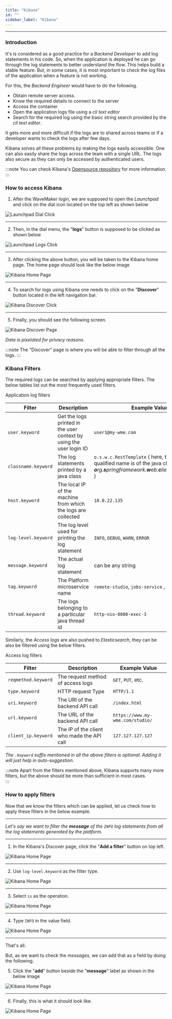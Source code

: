 ```yaml
---
title: "Kibana"
id: ""
sidebar_label: "Kibana"
---
```

---

### Introduction

It's is considered as a good practice for a *Backend Developer* to add log statements in his code. So, when the application is deployed he can go through the
log statements to better understand the flow. This helps build a stable feature. But, in some cases, it is most important to check the log files of the application when a feature is not working.

For this, the *Backend Engineer* would have to do the following.

- Obtain remote server access.
- Know the required details to connect to the server
- Access the container
- Open the application logs file using a *cli text editor*
- Search for the required log using the basic string search provided by the *cli text editor*.  

It gets more and more difficult if the logs are to shared across teams or if a developer wants to check the logs after few days.

Kibana solves all these problems by making the logs easily accessible. One can also easily share the logs across the team with a single URL. The logs also
 secure as they can only be accessed by authenticated users.

:::note
You can check Kibana's [Opensource repository](https://github.com/elastic/kibana) for more information.  
:::

### How to access Kibana

1) After the WaveMaker login, we are supposed to open the *Launchpad* and click on the dial icon located on the top left as shown below

![Launchpad Dial Click](/learn/assets/wme-setup/wme-observability/kibana/launchpad-dial-open.png)

---

2) Then, in the dial menu, the "**logs**" button is supposed to be clicked as shown below

![Launchpad Logs Click](/learn/assets/wme-setup/wme-observability/kibana/launchpad-logs-click.png)

---

3) After clicking the above button, you will be taken to the Kibana home page. The home page should look like the below image

![Kibana Home Page](/learn/assets/wme-setup/wme-observability/kibana/kibana-home.png)

---

4) To search for logs using Kibana one needs to click on the "**Discover**" button located in the left navigation bar.

![Kibana Discover Click](/learn/assets/wme-setup/wme-observability/kibana/kibana-discover-click.png)

---

5) Finally, you should see the following screen.

![Kibana Discover Page](/learn/assets/wme-setup/wme-observability/kibana/kibana-discover-open.png)

*Data is pixelated for privacy reasons.*

:::note
 The "Discover" page is where you will be able to filter through all the logs.
:::

### Kibana Filters

The required logs can be searched by applying appropriate filters. The below tables list out the most frequently used filters.  

Application log filters

| Filter      | Description | Example Value |
| ----------- | ----------- | ------------- |
| `user.keyword` | Get the logs printed in the user context by using the user login ID  | `user1@my-wme.com` |
| `classname.keyword` | The log statements printed by a java class  | `o.s.w.c.RestTemplate` ( here, the fully qualified name is of the java class is ***o**rg.**s**pringframework.**w**eb.**c**lient.RestTemplate* ) |
| `host.keyword` | The local IP of the machine from which the logs are collected | `10.0.22.135` |
| `log-level.keyword` | The log level used for printing the log statement | `INFO`, `DEBUG`, `WARN`, `ERROR` |
| `message.keyword` | The actual log statement | can be any string  |
| `tag.keyword` | The Platform microservice name | `remote-studio`, `jobs-service` , `jobs-worker`, etc
| `thread.keyword` | The logs belonging to a particular java thread id  | `http-nio-8008-exec-3` |

Similarly, the *Access logs* are also pushed to *Elasticsearch*, they can be also be filtered using the below filters.

Access log filters

| Filter      | Description | Example Value |
| ----------- | ----------- | ------------- |
| `reqmethod.keyword` | The request method of access logs | `GET`, `PUT`, etc. |
| `type.keyword` | HTTP request Type | `HTTP/1.1` |
| `uri.keyword` | The URI of the backend API call | `/index.html` |
| `url.keyword` | The URL of the backend API call | `https://www.my-wme.com/studio/` |
| `client_ip.keyword` | The IP of the client who made the API call | `127.127.127.127` |

*The `.keyword` suffix mentioned in all the above filters is optional. Adding it will just help in auto-suggestion.*

:::note
Apart from the filters mentioned above, Kibana supports many more filters, but the above should be more than sufficient in most cases.  
:::

### How to apply filters

Now that we know the filters which can be applied, let us check how to apply these filters in the below example.

---

*Let's say we want to filter the **message** of the `INFO` log statements from all the log statements generated by the platform.*

---

1) In the Kibana's Discover page, click the "**Add a filter**" button on top left.

![Kibana Home Page](/learn/assets/wme-setup/wme-observability/kibana/kibana-add-filter-clicked.png)

---

2) Use `log-level.keyword` as the filter type.

![Kibana Home Page](/learn/assets/wme-setup/wme-observability/kibana/kibana-filter-name-type.png)

---

3) Select `is` as the operation.

![Kibana Home Page](/learn/assets/wme-setup/wme-observability/kibana/kibana-filter-operation-select.png)

---

4) Type `INFO` in the value field.

![Kibana Home Page](/learn/assets/wme-setup/wme-observability/kibana/kibana-filter-value.png)

---

That's all.

But, as we want to check the *messages*, we can add that as a field by doing the following.

5) Click the "**add**" button beside the "**message**" label as shown in the below image

![Kibana Home Page](/learn/assets/wme-setup/wme-observability/kibana/kibana-message-field-add.png)

---

6) Finally, this is what it should look like.

![Kibana Home Page](/learn/assets/wme-setup/wme-observability/kibana/kibana-final.png)
